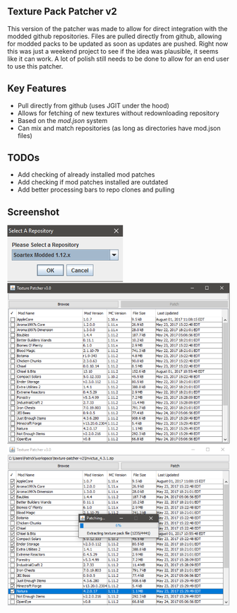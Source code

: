 ## Texture Pack Patcher v2

This version of the patcher was made to allow for direct integration with the modded github repositories.
Files are pulled directly from github, allowing for modded packs to be updated as soon as updates are pushed.
Right now this was just a weekend project to see if the idea was plausible, it seems like it can work.
A lot of polish still needs to be done to allow for an end user to use this patcher.


## Key Features

* Pull directly from github (uses JGIT under the hood)
* Allows for fetching of new textures without redownloading repository
* Based on the *mod.json* system
* Can mix and match repositories (as long as directories have mod.json files)


## TODOs

* Add checking of already installed mod patches
* Add checking if mod patches installed are outdated
* Add better processing bars to repo clones and pulling


## Screenshot

![](images/screen_02.png)
![](images/screen_03.png)
![](images/screen_04.png)